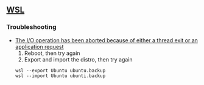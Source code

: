 ## [WSL](https://learn.microsoft.com/en-us/windows/wsl/)

### Troubleshooting

- [The I/O operation has been aborted because of either a thread exit or an application request](https://github.com/microsoft/WSL/issues/5633)
  1. Reboot, then try again
  2. Export and import the distro, then try again
  ```
  wsl --export Ubuntu ubuntu.backup
  wsl --import Ubuntu ubunti.backup
  ```
